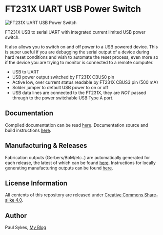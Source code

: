 FT231X UART USB Power Switch
================================
![FT231X UART USB Power Switch](https://github.com/paulsykes/ft231x_uart_usb_power_switch/releases/download/v0.50.0/ft231x_breakout_usb_power_switch.jpg)

FT231X USB to serial UART with integrated current limited USB power switch.

It also allows you to switch on and off power to a USB powered device. This is super useful if you are debugging the serial output of a device during hard reset conditions and wish to automate the reset process, even more so if the device you are trying to monitor is connected to a remote computer.

- USB to UART
- USB power output switched by FT231X CBUS0 pin
- Active low, over current status readable by FT231X CBUS3 pin (500 mA)
- Solder jumper to default USB power to on or off
- USB data lines are connected to the FT231X, they are *NOT* passed through to the power switchable USB Type A port. 

Documentation
-------------
Compiled documentation can be read [here](https://paulsykes.me/ft231x_uart_usb_power_switch). Documentation source and build instructions [here](docsrc).

Manufacturing & Releases
------------------------
Fabrication outputs (Gerbers/BoM/etc..) are automatically generated for each release, the latest of which can be found [here](https://github.com/paulsykes/ft231x_uart_usb_power_switch/releases/latest). Instructions for locally generating manufacturing outputs can be found [here](hardware/kicad/ft231x_uart_usb_power_switch).

License Information
-------------------
All contents of this repository are released under [Creative Commons Share-alike 4.0](http://creativecommons.org/licenses/by-sa/4.0/).

Author
------
Paul Sykes, [My Blog](https://paulsykes.me)
